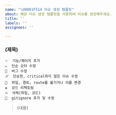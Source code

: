 ```yaml
---
name: "\U0001F514 이슈 생성 템플릿"
about: 해당 이슈 생성 템플릿을 사용하여 이슈를 생성해주세요.
title: ''
labels: ''
assignees: ''

---
```


### (제목)
```
✨  기능/페이지 추가
✏️  단순 오타 수정
🐛  버그 수정
🩹  단순한, critical하지 않은 이슈 수정
🚚  파일, 경로, route를 옮기거나 이름 변경
♻️  코드 리팩토링
🔥  삭제(파일, 코드)
🙈  gitignore 추가 및 수정
```
> (내용)
